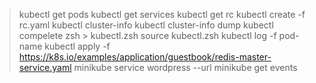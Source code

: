 > kubectl get pods
> kubectl get services
> kubectl get rc
> kubectl create -f rc.yaml
> kubectl cluster-info
> kubectl cluster-info dump
> kubectl compelete zsh > kubectl.zsh
> source kubectl.zsh
> kubectl log -f pod-name
> kubectl apply -f https://k8s.io/examples/application/guestbook/redis-master-service.yaml
> minikube service wordpress --url
> minikube get events
